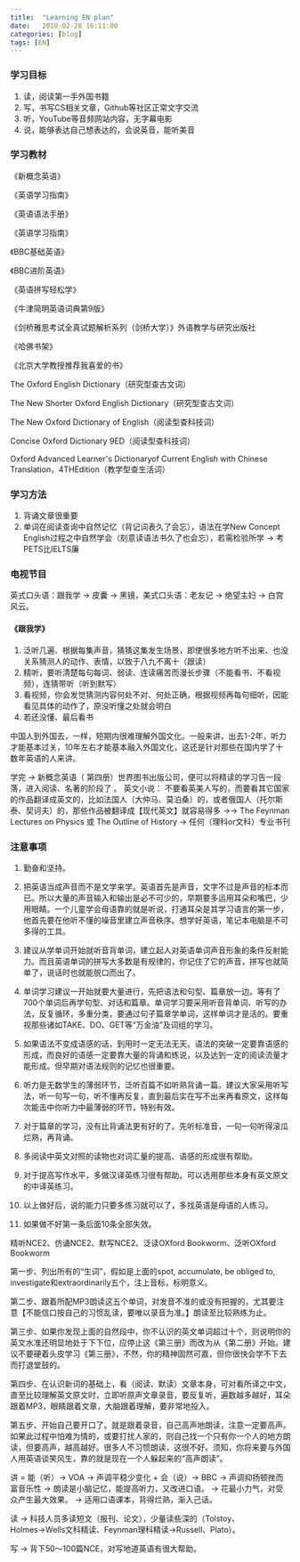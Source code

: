 ```yaml
---
title:  "Learning EN plan"
date:   2018-02-28 16:11:00
categories: [blog]
tags: [EN]
---
```


### 学习目标

1. 读，阅读第一手外国书籍
2. 写，书写CS相关文章，Github等社区正常文字交流
3. 听，YouTube等音频网站内容，无字幕电影
4. 说，能够表达自己想表达的，会说英音，能听美音

### 学习教材

《新概念英语》

《英语学习指南》

《英语语法手册》

《英语学习指南》

《BBC基础英语》

《BBC进阶英语》

《英语拼写轻松学》

《牛津简明英语词典第9版》

《剑桥雅思考试全真试题解析系列（剑桥大学）》外语教学与研究出版社

《哈佛书架》

《北京大学教授推荐我喜爱的书》

The Oxford English Dictionary（研究型查古文词）

The New Shorter Oxford English Dictionary（研究型查古文词）

The New Oxford Dictionary of English（阅读型查科技词）

Concise Oxford Dictionary 9ED（阅读型查科技词）

Oxford Advanced Learner's Dictionaryof Current English with Chinese Translation，4THEdition（教学型查生活词）

### 学习方法

1. 背诵文章很重要
2. 单词在阅读查询中自然记忆（背记词表久了会忘），语法在学New Concept English过程之中自然学会（刻意读语法书久了也会忘），若需检验所学 → 考PETS比IELTS廉

### 电视节目

英式口头语：跟我学 → 皮囊 → 黑镜，美式口头语：老友记 → 绝望主妇 → 白宫风云。

#### 《跟我学》

1. 泛听几遍、根据每集声音，猜猜这集发生场景，即使很多地方听不出来、也没关系猜测人的动作、表情，以致于八九不离十（跟读）
2. 精听，要听清楚每句每词、弱读、连读痛苦而漫长步骤（不能看书、不看视频），连猜带听（听到默写）
3. 看视频，你会发觉猜测内容何处不对、何处正确，根据视频再每句细听，因能看见具体的动作了，原没听懂之处就会明白
4. 若还没懂、最后看书

中国人到外国去，一样，短期内很难理解外国文化。一般来讲，出去1-2年，听力才能基本过关，10年左右才能基本融入外国文化，这还是针对那些在国内学了十数年英语的人来讲。



学完 → 新概念英语（ 第四册）世界图书出版公司，便可以将精读的学习告一段落，进入阅读、名著的阶段了 。
英文小说： 不要看英美人写的，而要看其它国家的作品翻译成英文的，比如法国人（大仲马、莫泊桑）的，或者俄国人（托尔斯泰、契诃夫）的，那些作品被翻译成【现代英文】就容易得多 →→ The Feynman Lectures on Physics 或 The Outline of History → 任何（理科or文科）专业书刊

### 注意事项

1. 勤奋和坚持。 

2. 把英语当成声音而不是文学来学。英语首先是声音，文字不过是声音的标本而已。所以大量的声音输入和输出是必不可少的，早期要多运用耳朵和嘴巴，少用眼睛。一个儿童学会母语靠的就是听说，打通耳朵是其学习语言的第一步，他首先要在他听不懂的噪音里建立声音秩序。想学好英语，笔记本电脑是不可多得的工具。 

3. 建议从学单词开始就听音背单词，建立起人对英语单词声音形象的条件反射能力。而且英语单词的拼写大多数是有规律的，你记住了它的声音，拼写也就简单了，说话时也就能脱口而出了。 

4. 单词学习建议一开始就要大量进行，先把语法和句型、篇章放一边。等有了700个单词后再学句型、对话和篇章。单词学习要采用听音背单词、听写的办法，反复循环，多重分类，要通过句子篇章学单词，这样单词才是活的。要重视那些诸如TAKE、DO、GET等“万金油”及词组的学习。 

5. 如果语法不变成语感的话，到用时一定无法无天。语法的突破一定要靠语感的形成，而良好的语感一定要靠大量的背诵和练说，以及达到一定的阅读流量才能形成。但早期对语法规则的记忆也很重要。 

6. 听力是无数学生的薄弱环节，泛听百篇不如听熟背诵一篇。建议大家采用听写法，听一句写一句，听不懂再反复，直到最后实在写不出来再看原文，这样每次能击中你听力中最薄弱的环节，特别有效。 

7. 对于篇章的学习，没有比背诵法更有好的了。先听标准音，一句一句听得滚瓜烂熟，再背诵。 

8. 多阅读中英文对照的读物也对词汇量的提高、语感的形成很有帮助。

9. 对于提高写作水平，多做汉译英练习很有帮助。可以选用那些本身有英文原文的中译英练习。 

10. 以上做好后，说的能力只要多练习就可以了，多找英语是母语的人练习。 

11. 如果做不好第一条后面10条全部失效。



精听NCE2、仿诵NCE2、默写NCE2、泛读OXford Bookworm、泛听OXford Bookworm



第一步、列出所有的“生词”，假如是上面的spot, accumulate, be obliged to, investigate和extraordinarily五个，注上音标，标明意义。 

第二步、跟着所配MP3朗读这五个单词，对发音不准的或没有把握的，尤其要注意【不能信口按自己的习惯乱读，要唯以录音为准。】朗读至比较熟练为止。 

第三步、如果你发现上面的自然段中，你不认识的英文单词超过十个，则说明你的英文水准还明显地处于下下位，应停止这《第三册》而改为从《第二册》开始。建议不要硬着头皮学习《第三册》，不然，你的精神固然可嘉，但你很快会学不下去而打退堂鼓的。 

第四步、在认识新词的基础上，看（阅读、默读）文章本身，可对看所译之中文，直至比较理解英文原文时，立即听原声文章录音，要反复听，遍数越多越好，耳朵跟着MP3，眼睛跟着文章，大脑跟着理解，要非常地投入。 

第五步、开始自己要开口了。就是跟着录音，自己高声地朗读，注意一定要高声。如果此过程中怕难为情的，或要打扰人家的，则自己找一个只有你一个人的地方朗读，但要高声，越高越好。很多人不习惯朗读，这很不好。须知，你将来要与外国人用英语谈笑风生，靠的就是现在一个人躲起来的“高声朗读”。



讲 = 能（听）→ VOA → 声调平稳少变化 + 会（说）→ BBC → 声调抑扬顿挫而富音乐性
→ 朗读是小脑记忆，能提高听力，又改进口语。
→ 花最小力气，对受众产生最大效果。
→ 适用口语课本，背得烂熟，渐入己话。


读 → 科技人员多读短文（报刊、论文），少量读些深的（Tolstoy、Holmes→Wells文科精读、Feynman理科精读→Russell、Plato）。

写 → 背下50～100篇NCE，对写地道英语有很大帮助。
